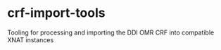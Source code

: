# crf-import-tools
Tooling for processing and importing the DDI OMR CRF into compatible XNAT instances  
